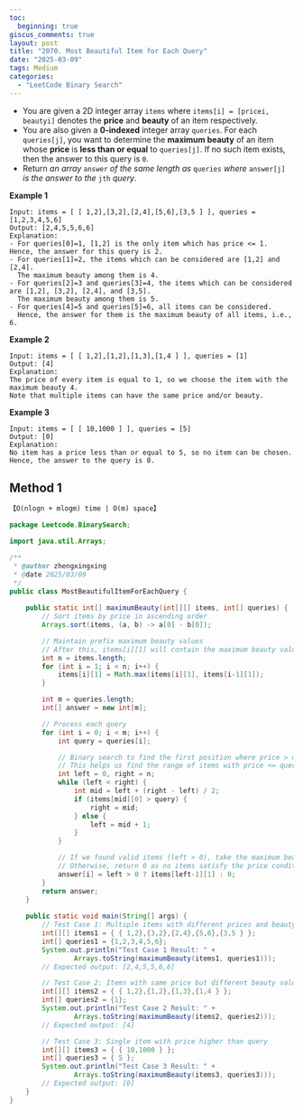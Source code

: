 ```yaml
---
toc:
  beginning: true
giscus_comments: true
layout: post
title: "2070. Most Beautiful Item for Each Query"
date: "2025-03-09"
tags: Medium
categories:
  - "LeetCode Binary Search"
---
```



- You are given a 2D integer array `items` where `items[i] = [pricei, beautyi]` denotes the **price** and **beauty** of an item respectively.
- You are also given a **0-indexed** integer array `queries`. For each `queries[j]`, you want to determine the **maximum beauty** of an item whose **price** is **less than or equal** to `queries[j]`. If no such item exists, then the answer to this query is `0`.
- Return *an array* `answer` *of the same length as* `queries` *where* `answer[j]` *is the answer to the* `jth` *query*.

**Example 1**

```
Input: items = [ [ 1,2],[3,2],[2,4],[5,6],[3,5 ] ], queries = [1,2,3,4,5,6]
Output: [2,4,5,5,6,6]
Explanation:
- For queries[0]=1, [1,2] is the only item which has price <= 1. Hence, the answer for this query is 2.
- For queries[1]=2, the items which can be considered are [1,2] and [2,4]. 
  The maximum beauty among them is 4.
- For queries[2]=3 and queries[3]=4, the items which can be considered are [1,2], [3,2], [2,4], and [3,5].
  The maximum beauty among them is 5.
- For queries[4]=5 and queries[5]=6, all items can be considered.
  Hence, the answer for them is the maximum beauty of all items, i.e., 6.
```

**Example 2**

```
Input: items = [ [ 1,2],[1,2],[1,3],[1,4 ] ], queries = [1]
Output: [4]
Explanation: 
The price of every item is equal to 1, so we choose the item with the maximum beauty 4. 
Note that multiple items can have the same price and/or beauty.  
```

**Example 3**

```
Input: items = [ [ 10,1000 ] ], queries = [5]
Output: [0]
Explanation:
No item has a price less than or equal to 5, so no item can be chosen.
Hence, the answer to the query is 0.
```

## Method 1

```tex
【O(nlogn + mlogm) time | O(m) space】
```

```java
package Leetcode.BinarySearch;

import java.util.Arrays;

/**
 * @author zhengxingxing
 * @date 2025/03/09
 */
public class MostBeautifulItemForEachQuery {
    
    public static int[] maximumBeauty(int[][] items, int[] queries) {
        // Sort items by price in ascending order
        Arrays.sort(items, (a, b) -> a[0] - b[0]);

        // Maintain prefix maximum beauty values
        // After this, items[i][1] will contain the maximum beauty value among all items with price <= items[i][0]
        int n = items.length;
        for (int i = 1; i < n; i++) {
            items[i][1] = Math.max(items[i][1], items[i-1][1]);
        }

        int m = queries.length;
        int[] answer = new int[m];

        // Process each query
        for (int i = 0; i < m; i++) {
            int query = queries[i];

            // Binary search to find the first position where price > query
            // This helps us find the range of items with price <= query
            int left = 0, right = n;
            while (left < right) {
                int mid = left + (right - left) / 2;
                if (items[mid][0] > query) {
                    right = mid;
                } else {
                    left = mid + 1;
                }
            }

            // If we found valid items (left > 0), take the maximum beauty value at position (left-1)
            // Otherwise, return 0 as no items satisfy the price condition
            answer[i] = left > 0 ? items[left-1][1] : 0;
        }
        return answer;
    }
    
    public static void main(String[] args) {
        // Test Case 1: Multiple items with different prices and beauty values
        int[][] items1 = { { 1,2},{3,2},{2,4},{5,6},{3,5 } };
        int[] queries1 = {1,2,3,4,5,6};
        System.out.println("Test Case 1 Result: " +
                Arrays.toString(maximumBeauty(items1, queries1)));
        // Expected output: [2,4,5,5,6,6]

        // Test Case 2: Items with same price but different beauty values
        int[][] items2 = { { 1,2},{1,2},{1,3},{1,4 } };
        int[] queries2 = {1};
        System.out.println("Test Case 2 Result: " +
                Arrays.toString(maximumBeauty(items2, queries2)));
        // Expected output: [4]

        // Test Case 3: Single item with price higher than query
        int[][] items3 = { { 10,1000 } };
        int[] queries3 = { 5 };
        System.out.println("Test Case 3 Result: " +
                Arrays.toString(maximumBeauty(items3, queries3)));
        // Expected output: [0]
    }
}

```





